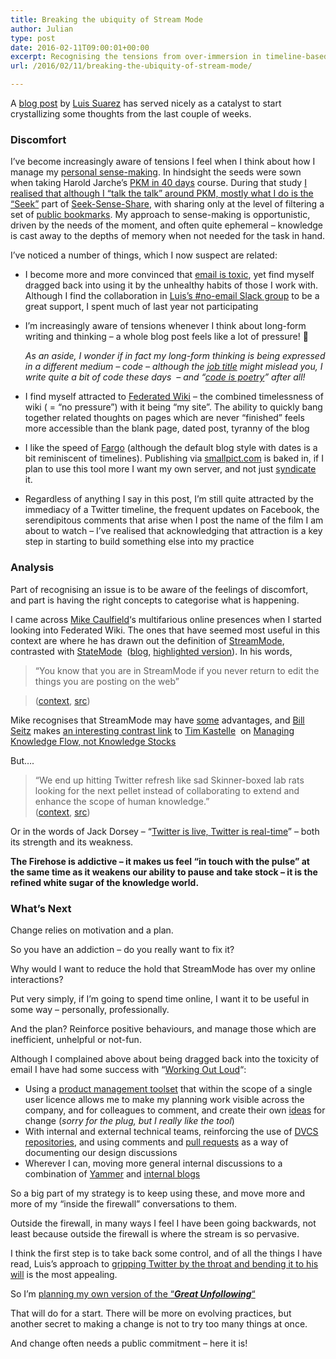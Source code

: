 ```yaml
---
title: Breaking the ubiquity of Stream Mode
author: Julian
type: post
date: 2016-02-11T09:00:01+00:00
excerpt: Recognising the tensions from over-immersion in timeline-based media, and taking some positive steps to improve sense-making....
url: /2016/02/11/breaking-the-ubiquity-of-stream-mode/

---
```

A <a href="https://www.elsua.net/2015/10/20/10th-year-blogiversary-the-unfinished-journey-of-blogging-and-why-it-matters/" target="_blank">blog post</a> by [Luis Suarez][1] has served nicely as a catalyst to start crystallizing some thoughts from the last couple of weeks.

### Discomfort

I&#8217;ve become increasingly aware of tensions I feel when I think about how I manage my [personal sense-making][2]. In hindsight the seeds were sown when taking Harold Jarche&#8217;s [PKM in 40 days][3] course. During that study [I realised that although I &#8220;talk the talk&#8221; around PKM, mostly what I do is the &#8220;Seek&#8221;][4] part of [Seek-Sense-Share][5], with sharing only at the level of filtering a set of [public bookmarks][6]. My approach to sense-making is opportunistic, driven by the needs of the moment, and often quite ephemeral &#8211; knowledge is cast away to the depths of memory when not needed for the task in hand.

I&#8217;ve noticed a number of things, which I now suspect are related:

  * I become more and more convinced that [email is toxic][7], yet find myself dragged back into using it by the unhealthy habits of those I work with. Although I find the collaboration in [Luis&#8217;s #no-email Slack group][8] to be a great support, I spent much of last year not participating
  * I&#8217;m increasingly aware of tensions whenever I think about long-form writing and thinking &#8211; a whole blog post feels like a lot of pressure! 🙂
  
    _As an aside, I wonder if in fact my long-form thinking is being expressed in a different medium &#8211; code &#8211; although the <a href="https://www.linkedin.com/in/julianelve" target="_blank">job title</a> might mislead you, I write quite a bit of code these days  &#8211; and &#8220;[code is poetry][9]&#8221; after all!_
  * I find myself attracted to <a href="https://www.synesthesia.co.uk/2016/02/02/federated-wiki/" target="_blank">Federated Wiki</a> &#8211; the combined timelessness of wiki ( = &#8220;no pressure&#8221;) with it being &#8220;my site&#8221;. The ability to quickly bang together related thoughts on pages which are never &#8220;finished&#8221; feels more accessible than the blank page, dated post, tyranny of the blog
  * I like the speed of <a href="https://fargo.io/" target="_blank">Fargo</a> (although the default blog style with dates is a bit reminiscent of timelines). Publishing via <a href="https://synesthesiaworknotes.smallpict.com/" target="_blank">smallpict.com</a> is baked in, if I plan to use this tool more I want my own server, and not just <a href="https://www.synesthesia.co.uk/worknotes/" target="_blank">syndicate</a> it.
  * Regardless of anything I say in this post, I&#8217;m still quite attracted by the immediacy of a Twitter timeline, the frequent updates on Facebook, the serendipitous comments that arise when I post the name of the film I am about to watch &#8211; I&#8217;ve realised that acknowledging that attraction is a key step in starting to build something else into my practice

### Analysis

Part of recognising an issue is to be aware of the feelings of discomfort, and part is having the right concepts to categorise what is happening.

I came across [Mike Caulfield][10]&#8216;s multifarious online presences when I started looking into Federated Wiki. The ones that have seemed most useful in this context are where he has drawn out the definition of [StreamMode][11], contrasted with [StateMode][12]  ([blog][13], [highlighted version][14]). In his words,

> &#8220;You know that you are in StreamMode if you never return to edit the things you are posting on the web&#8221;
  
> (<a href="https://diigo.com/08cquk" target="_blank">context</a>, <a href="https://hapgood.us/2014/10/14/what-iterative-writing-looks-like-and-why-its-important/" target="_blank">src</a>)

Mike recognises that StreamMode may have <span style="text-decoration: underline;">some</span> advantages, and <a href="https://webseitz.fluxent.com/wiki/BillSeitz" target="_blank">Bill Seitz</a> makes <a href="https://webseitz.fluxent.com/wiki/StreamMode" target="_blank">an interesting contrast link</a> to <a href="https://timkastelle.org/theblog/" target="_blank">Tim Kastelle</a>  on <a href="https://timkastelle.org/blog/2010/06/manage-knowledge-flow-not-knowledge-stocks-for-innovation-success/" target="_blank">Managing Knowledge Flow, not Knowledge Stocks</a>

But&#8230;.

<blockquote cite="https://hapgood.us/2014/10/14/what-iterative-writing-looks-like-and-why-its-important/">
  <p>
    &#8220;We end up hitting Twitter refresh like sad Skinner-boxed lab rats looking for the next pellet instead of collaborating to extend and enhance the scope of human knowledge.&#8221;<br /> (<a href="https://www.diigo.com/annotated/8b252682d99b01f74538d86013bf7847?annId=5dfacd98d217496a49282d0ee172170e">context</a>, <a href="https://hapgood.us/2014/10/14/what-iterative-writing-looks-like-and-why-its-important/" target="_blank">src</a>)
  </p>
</blockquote>

Or in the words of Jack Dorsey &#8211; &#8220;<a href="https://twitter.com/jack/status/696081671293001728" target="_blank">Twitter is live, Twitter is real-time</a>&#8221; &#8211; both its strength and its weakness.

**The Firehose is addictive &#8211; it makes us feel “in touch with the pulse” at the same time as it weakens our ability to pause and take stock &#8211; it is the refined white sugar of the knowledge world.**

### What&#8217;s Next

Change relies on motivation and a plan.

So you have an addiction &#8211; do you really want to fix it?

Why would I want to reduce the hold that StreamMode has over my online interactions?

Put very simply, if I&#8217;m going to spend time online, I want it to be useful in some way &#8211; personally, professionally.

And the plan? Reinforce positive behaviours, and manage those which are inefficient, unhelpful or not-fun.

Although I complained above about being dragged back into the toxicity of email I have had some success with &#8220;<a href="https://johnstepper.com/2014/01/04/the-5-elements-of-working-out-loud/" target="_blank">Working Out Loud</a>&#8220;:

  * Using a <a href="https://www.aha.io/" target="_blank">product management toolset</a> that within the scope of a single user licence allows me to make my planning work visible across the company, and for colleagues to comment, and create their own <a href="https://www.aha.io/product/features/ideas" target="_blank">ideas</a> for change (_sorry for the plug, but I really like the tool_)
  * With internal and external technical teams, reinforcing the use of <a href="https://bitbucket.org/" target="_blank">DVCS repositories</a>, and using comments and <a href="https://confluence.atlassian.com/bitbucket/work-with-pull-requests-223220593.html" target="_blank">pull requests</a> as a way of documenting our design discussions
  * Wherever I can, moving more general internal discussions to a combination of <a href="https://www.yammer.com" target="_blank">Yammer</a> and <a href="https://products.office.com/en-GB/sharepoint?legRedir=true&CorrelationId=effcfe6c-23dc-4bb4-8e9d-1b5929c32adb" target="_blank">internal blogs</a>

So a big part of my strategy is to keep using these, and move more and more of my &#8220;inside the firewall&#8221; conversations to them.

Outside the firewall, in many ways I feel I have been going backwards, not least because outside the firewall is where the stream is so pervasive.

I think the first step is to take back some control, and of all the things I have read, Luis&#8217;s approach to <a href="https://www.elsua.net/2015/09/23/is-twitter-where-connections-go-to-die-the-unfollowing-experiment" target="_blank">gripping Twitter by the throat and bending it to his will</a> is the most appealing.

So I&#8217;m <a href="https://www.synesthesia.co.uk/2016/02/11/gripping-twitter-gently-by-the-throat/" target="_blank">planning my own version of the &#8220;<strong><em>Great Unfollowing</em></strong>&#8220;</a>

That will do for a start. There will be more on evolving practices, but another secret to making a change is not to try too many things at once.

And change often needs a public commitment &#8211; here it is!

&nbsp;

 [1]: https://www.elsua.net/
 [2]: https://jarche.com/pkm/
 [3]: https://jarche.com/pkm-in-40-days
 [4]: https://www.synesthesia.co.uk/2015/04/13/pkm40-what-have-i-learned-so-far/
 [5]: https://jarche.com/2010/02/seek-sense-share/
 [6]: https://www.diigo.com/user/synesthesia
 [7]: https://www.synesthesia.co.uk/2015/02/27/email-makes-you-stupid-so-what-can-we-do-about-it/
 [8]: https://plus.google.com/+LuisSuarezElsua/posts/BB9GthyZLTS
 [9]: https://www.smashingmagazine.com/2010/05/the-poetics-of-coding/
 [10]: https://hapgood.us/
 [11]: https://www.diigo.com/user/synesthesia/StreamMode
 [12]: https://www.diigo.com/user/synesthesia/StateMode
 [13]: https://hapgood.us/2014/09/07/peak-streammode/
 [14]: https://diigo.com/08cqtq